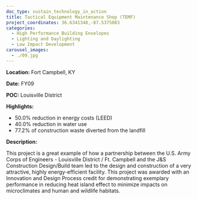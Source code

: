 ```yaml
---
doc_type: sustain_technology_in_action
title: Tactical Equipment Maintenance Shop (TEMF)
project_coordinates: 36.6341348,-87.5375083
categories:
  - High Performance Building Envelopes
  - Lighting and Daylighting
  - Low Impact Development
carousel_images:
  - ./09.jpg
---
```


**Location:** Fort Campbell, KY

**Date:** FY09

**POC:** Louisville District

**Highlights:**

- 50.0% reduction in energy costs (LEED)
- 40.0% reduction in water use
- 77.2% of construction waste diverted from the landfill

**Description:**

This project is a great example of how a partnership between the U.S. Army Corps of Engineers - Louisville District / Ft. Campbell and the J&S Construction Design/Build team led to the design and construction of a very attractive, highly energy-efficient facility. This project was awarded with an Innovation and Design Process credit for demonstrating exemplary performance in reducing heat island effect to minimize impacts on microclimates and human and wildlife habitats.
